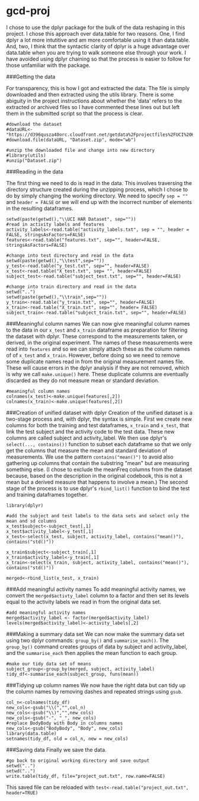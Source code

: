 gcd-proj
========

I chose to use the dplyr package for the bulk of the data reshaping in this project. I chose this approach over data.table for two reasons. One, I find dplyr a lot more intutitive and am more comfortable using it than data.table. And, two, I think that the syntactic clarity of dplyr is a huge advantage over data.table when you are trying to walk someone else through your work. I have avoided using dplyr chaining so that the process is easier to follow for those unfamiliar with the package. 

###Getting the data

For transparency, this is how I got and extracted the data. The file is simply downloaded and then extracted using the utils library. There is some abiguity in the project instructions about whether the 'data' refers to the extracted or archived files so I have commented these lines out but left them in the submitted script so that the process is clear. 
```
#download the dataset
#dataURL<-"https://d396qusza40orc.cloudfront.net/getdata%2Fprojectfiles%2FUCI%20HAR%20Dataset.zip"
#download.file(dataURL, "Dataset.zip", mode="wb")

#unzip the downloaded file and change into new directory
#library(utils)
#unzip("Dataset.zip")
```

###Reading in the data

The first thing we need to do is read in the data. This involves traversing the directory structure created during the unzipping process, which I chose to do by simply changing the working directory. We need to specify `sep = ""` and `header = FALSE` or we will end up with the incorrect number of elements in the resulting dataframes.
```
setwd(paste(getwd(),"\\UCI HAR Dataset", sep=""))
#read in activity labels and features
activity_labels<-read.table("activity_labels.txt", sep = "", header = FALSE, stringsAsFactors=FALSE)
features<-read.table("features.txt", sep="", header=FALSE, stringsAsFactors=FALSE)

#change into test directory and read in the data
setwd(paste(getwd(),"\\test",sep=""))
y_test<-read.table("y_test.txt", sep="", header=FALSE)
x_test<-read.table("X_test.txt", sep= "", header=FALSE)
subject_test<-read.table("subject_test.txt", sep="", header=FALSE)

#change into train directory and read in the data
setwd("..")
setwd(paste(getwd(),"\\train",sep=""))
y_train<-read.table("y_train.txt", sep="", header=FALSE)
x_train<-read.table("X_train.txt", sep="", header= FALSE)
subject_train<-read.table("subject_train.txt", sep="", header=FALSE)
```

###Meaningful column names
We can now give meaningful column names to the data in our `x_test` and `x_train` dataframe as preparation for filtering the dataset with dplyr. These correspond to the measurements taken, or derived, in the original experiment. The names of these measurements were read into `features` and so we can simply attach these as the column names of of `x_test` and `x_train`. However, before doing so we need to remove some duplicate names read in from the original measurement names file. These will cause errors in the dplyr analysis if they are not removed, which is why we call `make.unique()` here. These duplicate columns are eventually discarded as they do not measure mean or standard deviation.     
```
#meaningful column names
colnames(x_test)<-make.unique(features[,2])
colnames(x_train)<-make.unique(features[,2])
```

###Creation of unified dataset with dplyr
Creation of the unified dataset is a two-stage process and, with dplyr, the syntax is simple. First we create new columns for both the training and test dataframes, `x_train` and `x_test`, that link the test subject and the activity code to the test data. These new columns are called subject and activity_label. We then use dplyr's `select(..., contains())` function to subset each dataframe so that we only get the columns that measure the mean and standard deviation of measurements. We use the pattern `contains("mean()")` to avoid also gathering up columns that contain the substring "mean" but are measuring something else. (I chose to exclude the meanFreq columns from the dataset because, based on the description in the original codebook, this is not a mean but a derived measure that happens to involve a mean.) The second stage of the process is to use dplyr's `rbind_list()` function to bind the test and training dataframes together.  
```
library(dplyr)

#add the subject and test labels to the data sets and select only the mean and sd columns
x_test$subject<-subject_test[,1]
x_test$activity_label<-y_test[,1]
x_test<-select(x_test, subject, activity_label, contains("mean()"), contains("std()"))

x_train$subject<-subject_train[,1]
x_train$activity_label<-y_train[,1]
x_train<-select(x_train, subject, activity_label, contains("mean()"), contains("std()"))

merged<-rbind_list(x_test, x_train)
```

###Add meaningful activity names
To add meaningful activity names, we convert the `merged$activty_label` column to a factor and then set its levels equal to the activity labels we read in from the original data set.  

```
#add meaningful activity names
merged$activity_label <- factor(merged$activity_label)
levels(merged$activity_label)<-activity_labels[,2]
```

###Making a summary data set
We can now make the summary data set using two dplyr commands: `group_by()` and `summarise_each()`. The `group_by()` command creates groups of data by subject and activity_label, and the `summarise_each` then applies the mean function to each group.  
```
#make our tidy data set of means
subject_group<-group_by(merged, subject, activity_label)
tidy_df<-summarise_each(subject_group, funs(mean))
```

###Tidying up column names
We now have the right data but can tidy up the column names by removing dashes and repeated strings using `gsub`.
```
col_n<-colnames(tidy_df)
new_cols<-gsub("\\(","",col_n)
new_cols<-gsub("\\)","",new_cols)
new_cols<-gsub("-", "_", new_cols)
#replace BodyBody with Body in columns names
new_cols<-gsub("BodyBody", "Body", new_cols)
library(data.table)
setnames(tidy_df, old = col_n, new = new_cols)
```

###Saving data
Finally we save the data.

```
#go back to original working directory and save output
setwd("..")
setwd("..")
write.table(tidy_df, file="project_out.txt", row.name=FALSE)
```

This saved file can be reloaded with `test<-read.table("project_out.txt", header=TRUE)`



